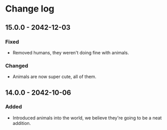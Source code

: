 # Change log

## 15.0.0 - 2042-12-03

### Fixed

* Removed humans, they weren't doing fine with animals.

### Changed

* Animals are now super cute, all of them.

## 14.0.0 - 2042-10-06

### Added

* Introduced animals into the world, we believe they're going to be a neat addition.



